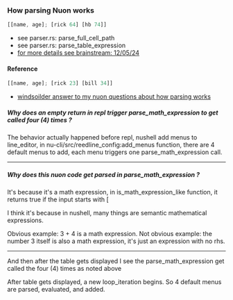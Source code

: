 
### How parsing Nuon works


```rust
[[name, age]; [rick 64] [hb 74]]
```

- see parser.rs: parse_full_cell_path
- see parser.rs: parse_table_expression
- [for more details see brainstream: 12/05/24](https://github.com/stormasm/nunotes/blob/main/brainstream.md#this-is-our-test-parse-for-parsing-nuon-tables)

#### Reference

```rust
[[name, age]; [rick 23] [bill 34]]
```

- [windsoilder answer to my nuon questions about how parsing works](https://discord.com/channels/601130461678272522/683070703716925568/1314117178735329300)

##### Why does an empty return in repl trigger parse_math_expression to get called four (4) times ?

The behavior actually happened before repl, nushell add menus to line_editor, in nu-cli/src/reedline_config:add_menus function, there are 4 default menus to add, each menu triggers one parse_math_expression call.

---

##### Why does this nuon code get parsed in parse_math_expression ?

It's because it's a math expression, in is_math_expression_like function, it returns true if the input starts with [

I think it's because in nushell, many things are semantic mathematical expressions.

Obvious example: 3 + 4 is a math expression.
Not obvious example: the number 3 itself is also a math expression, it's just an expression with no rhs.

---

And then after the table gets displayed I see the parse_math_expression get called the four (4) times as noted above

After table gets displayed, a new loop_iteration begins.  So 4 default menus are parsed, evaluated, and added.
